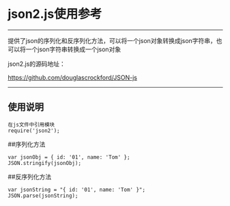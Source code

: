 # json2.js使用参考

---

提供了json的序列化和反序列化方法，可以将一个json对象转换成json字符串，也可以将一个json字符串转换成一个json对象

json2.js的源码地址：

https://github.com/douglascrockford/JSON-js

---


## 使用说明


	在js文件中引用模块
	require('json2');

##序列化方法

	var jsonObj = { id: '01', name: 'Tom' };
	JSON.stringify(jsonObj);

##反序列化方法

	var jsonString = "{ id: '01', name: 'Tom' }";
	JSON.parse(jsonString);
